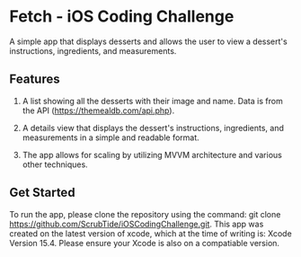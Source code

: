 # Fetch - iOS Coding Challenge
A simple app that displays desserts and allows the user to view a dessert's instructions, ingredients, and measurements.

## Features

1) A list showing all the desserts with their image and name. Data is from the API (https://themealdb.com/api.php).

2) A details view that displays the dessert's instructions, ingredients, and measurements in a simple and readable format.

3) The app allows for scaling by utilizing MVVM architecture and various other techniques.

## Get Started

To run the app, please clone the repository using the command: git clone https://github.com/ScrubTide/iOSCodingChallenge.git.
This app was created on the latest version of xcode, which at the time of writing is: Xcode Version 15.4. Please ensure your Xcode is also on a compatiable version.
